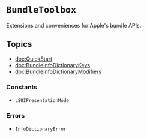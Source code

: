 # ``BundleToolbox``

Extensions and conveniences for Apple's bundle APIs.


## Topics

- <doc:QuickStart>
- <doc:BundleInfoDictionaryKeys>
- <doc:BundleInfoDictionaryModifiers>

### Constants
- ``LSUIPresentationMode``

### Errors
- ``InfoDictionaryError``
